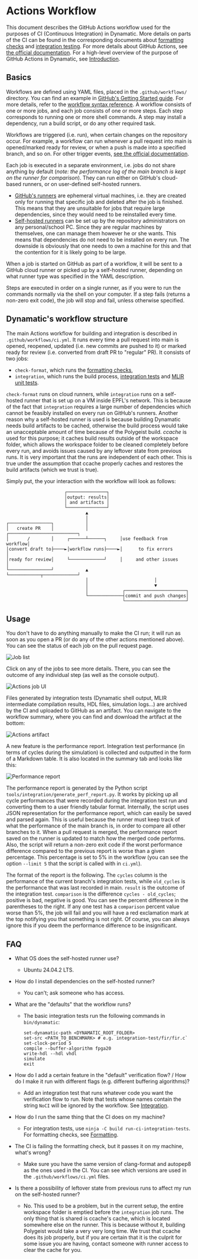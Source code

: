 # Actions Workflow

This document describes the GitHub Actions workflow used for the purposes of CI (Continuous Integration) in Dynamatic. More details on parts of the CI can be found in the corresponding documents about [formatting checks](Formatting.md) and [integration testing](IntegrationTests.md). For more details about GitHub Actions, see [the official documentation](https://docs.github.com/en/actions). For a high-level overview of the purpose of GitHub Actions in Dynamatic, see [Introduction](Introduction.md).

## Basics

Workflows are defined using YAML files, placed in the `.github/workflows/` directory. You can find an example in [GitHub's Getting Started guide](https://docs.github.com/en/actions/get-started/quickstart). For more details, refer to the [workflow syntax reference](https://docs.github.com/en/actions/reference/workflows-and-actions/workflow-syntax). A workflow consists of one or more jobs, and each job consists of one or more steps. Each step corresponds to running one or more shell commands. A step may install a dependency, run a build script, or do any other required task.

Workflows are triggered (i.e. run), when certain changes on the repository occur. For example, a workflow can run whenever a pull request into main is opened/marked ready for review, or when a push is made into a specified branch, and so on. For other trigger events, [see the official documentation](https://docs.github.com/en/actions/reference/workflows-and-actions/events-that-trigger-workflows).

Each job is executed in a separate environment, i.e. jobs do not share anything by default (*note: the performance log of the main branch is kept on the runner for comparison*). They can run either on GitHub's cloud-based runners, or on user-defined self-hosted runners.
- [GitHub's runners](https://docs.github.com/en/actions/concepts/runners/github-hosted-runners) are ephemeral virtual machines, i.e. they are created only for running that specific job and deleted after the job is finished. This means that they are unsuitable for jobs that require large dependencies, since they would need to be reinstalled every time.
- [Self-hosted runners](https://docs.github.com/en/actions/concepts/runners/self-hosted-runners) can be set up by the repository administrators on any personal/school PC. Since they are regular machines by themselves, one can manage them however he or she wants. This means that dependencies do not need to be installed on every run. The downside is obviously that one needs to own a machine for this and that the contention for it is likely going to be large.

When a job is started on GitHub as part of a workflow, it will be sent to a GitHub cloud runner or picked up by a self-hosted runner, depending on what runner type was specified in the YAML description.

Steps are executed in order on a single runner, as if you were to run the commands normally via the shell on your computer. If a step fails (returns a non-zero exit code), the job will stop and fail, unless otherwise specified.

## Dynamatic's workflow structure

The main Actions workflow for building and integration is described in `.github/workflows/ci.yml`. It runs every time a pull request into main is opened, reopened, updated (i.e. new commits are pushed to it) or marked ready for review (i.e. converted from draft PR to "regular" PR). It consists of two jobs:
- `check-format`, which runs the [formatting checks](Formatting.md),
- `integration`, which runs the build process, [integration tests](IntegrationTests.md) and [MLIR unit tests](../IntroductoryMaterial/FileCheckTesting.md).

`check-format` runs on cloud runners, while `integration` runs on a self-hosted runner that is set up on a VM inside EPFL's network. This is because of the fact that `integration` requires a large number of dependencies which cannot be feasibly installed on every run on GitHub's runners. Another reason why a self-hosted runner is used is because building Dynamatic needs build artifacts to be cached, otherwise the build process would take an unacceptable amount of time because of the Polygeist build. *ccache* is used for this purpose; it caches build results outside of the workspace folder, which allows the workspace folder to be cleaned completely before every run, and avoids issues caused by any leftover state from previous runs. It is very important that the runs are independent of each other. This is true under the assumption that ccache properly caches and restores the build artifacts (which we trust is true).

Simply put, the your interaction with the workflow will look as follows:

```
                      ┌───────────────┐                                
                      │output: results│                                
                      │ and artifacts │                                
                      └───────────────┘                                
                              ▲                                        
                              │                                        
┌────────────────┐            │                                        
│   create PR    │            │            ┌──────────────────────────┐
│       /        │     ┌──────┴──────┐     │use feedback from workflow│
│convert draft to├────►│workflow runs├────►│      to fix errors       │
│ready for review│     └─────────────┘     │     and other issues     │
└────────────────┘            ▲            └────────────┬─────────────┘
                              │                         │              
                              │                         ▼              
                              │             ┌───────────────────────┐  
                              └─────────────┤commit and push changes│  
                                            └───────────────────────┘  
```

## Usage

You don't have to do anything manually to make the CI run; it will run as soon as you open a PR (or do any of the other actions mentioned above). You can see the status of each job on the pull request page.

![Job list](Figures/jobs.png)

Click on any of the jobs to see more details. There, you can see the outcome of any individual step (as well as the console output).

![Actions job UI](Figures/actions.png)

Files generated by integration tests (Dynamatic shell output, MLIR intermediate compilation results, HDL files, simulation logs...) are archived by the CI and uploaded to GitHub as an artifact. You can navigate to the workflow summary, where you can find and download the artifact at the bottom:

![Actions artifact](Figures/artifact.png)

A new feature is the performance report. Integration test performance (in terms of cycles during the simulation) is collected and outputted in the form of a Markdown table. It is also located in the summary tab and looks like this:

![Performance report](Figures/perf.png)

The performance report is generated by the Python script `tools/integration/generate_perf_report.py`. It works by picking up all cycle performances that were recorded during the integration test run and converting them to a user friendly tabular format. Internally, the script uses JSON representation for the performance report, which can easily be saved and parsed again. This is useful because the runner must keep track of what the performance of the main branch is, in order to compare all other branches to it. When a pull request is merged, the performance report saved on the runner is updated to match how the merged code performs. Also, the script will return a non-zero exit code if the worst performance difference compared to the previous report is worse than a given percentage. This percentage is set to 5% in the workflow (you can see the option `--limit 5` that the script is called with in `ci.yml`).

The format of the report is the following. The `cycles` column is the performance of the current branch's integration tests, while `old_cycles` is the performance that was last recorded in main. `result` is the outcome of the integration test. `comparison` is the difference `cycles - old_cycles`; positive is bad, negative is good. You can see the percent difference in the parentheses to the right. If any one test has a `comparison` percent value worse than 5%, the job will fail and you will have a red exclamation mark at the top notifying you that something is not right. Of course, you can always ignore this if you deem the performance difference to be insignificant.

## FAQ

- What OS does the self-hosted runner use?

  - Ubuntu 24.04.2 LTS.

- How do I install dependencies on the self-hosted runner?
  
  - You can't; ask someone who has access.

- What are the "defaults" that the workflow runs?
  
  - The basic integration tests run the following commands in `bin/dynamatic`:
      ```
      set-dynamatic-path <DYNAMATIC_ROOT_FOLDER>
      set-src <PATH_TO_BENCHMARK> # e.g. integration-test/fir/fir.c`
      set-clock-period 5
      compile --buffer-algorithm fpga20
      write-hdl --hdl vhdl
      simulate
      exit
      ```

- How do I add a certain feature in the "default" verification flow? / How do I make it run with different flags (e.g. different buffering algorithms)?

  - Add an integration test that runs whatever code you want the verification flow to run. Note that tests whose names contain the string `NoCI` will be ignored by the workflow. See [Integration](IntegrationTests.md).

- How do I run the same thing that the CI does on my machine?

  - For integration tests, use `ninja -C build run-ci-integration-tests`. For formatting checks, see [Formatting](Formatting.md).

- The CI is failing the formatting check, but it passes it on my machine, what's wrong?

  - Make sure you have the same version of clang-format and autopep8 as the ones used in the CI. You can see which versions are used in the `.github/workflows/ci.yml` files.

- Is there a possibility of leftover state from previous runs to affect my run on the self-hosted runner?

  - No. This used to be a problem, but in the current setup, the entire workspace folder is emptied before the `integration` job runs. The only thing that is shared is ccache's cache, which is located somewhere else on the runner. This is because without it, building Polygeist would take a very very long time. We trust that ccache does its job properly, but if you are certain that it is the culprit for some issue you are having, contact someone with runner access to clear the cache for you.
